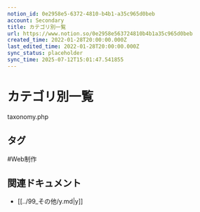 ```yaml
---
notion_id: 0e2958e5-6372-4810-b4b1-a35c965d0beb
account: Secondary
title: カテゴリ別一覧
url: https://www.notion.so/0e2958e563724810b4b1a35c965d0beb
created_time: 2022-01-28T20:00:00.000Z
last_edited_time: 2022-01-28T20:00:00.000Z
sync_status: placeholder
sync_time: 2025-07-12T15:01:47.541855
---
```

# カテゴリ別一覧

taxonomy.php

## タグ

#Web制作 

## 関連ドキュメント

- [[../99_その他/y.md|y]]
